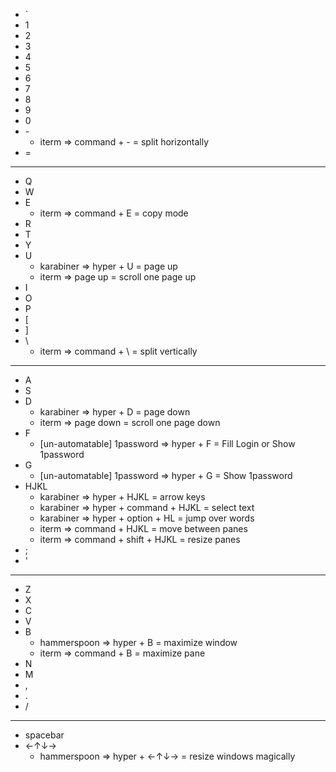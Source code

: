 * `
* 1
* 2
* 3
* 4
* 5
* 6
* 7
* 8
* 9
* 0
* \-
    * iterm => command + \- = split horizontally
* =
---
* Q
* W
* E
    * iterm => command + E = copy mode
* R
* T
* Y
* U
    * karabiner => hyper + U = page up
    * iterm => page up = scroll one page up
* I
* O
* P
* [
* ]
* \
    * iterm => command + \ = split vertically
---
* A
* S
* D
    * karabiner => hyper + D = page down
    * iterm => page down = scroll one page down
* F
    * [un-automatable] 1password => hyper + F = Fill Login or Show 1password
* G
    * [un-automatable] 1password => hyper + G = Show 1password
* HJKL
    * karabiner => hyper + HJKL = arrow keys
    * karabiner => hyper + command + HJKL = select text
    * karabiner => hyper + option + HL = jump over words
    * iterm => command + HJKL = move between panes
    * iterm => command + shift + HJKL = resize panes
* ;
* '
---
* Z
* X
* C
* V
* B
    * hammerspoon => hyper + B = maximize window
    * iterm => command + B = maximize pane
* N
* M
* ,
* .
* /
---
* spacebar
* ←↑↓→
    * hammerspoon => hyper + ←↑↓→ = resize windows magically
